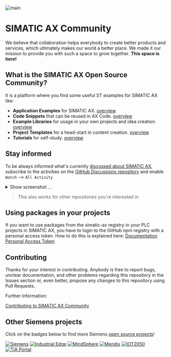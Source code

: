 ![main](https://github.com/simatic-ax/.github/blob/main/profile/GitHubCommunityBanner.svg)

# SIMATIC AX Community

We believe that collaboration helps everybody to create better products and services, which ultimately makes our world a better place. We made it our mission to provide you with such a space to grow together. **This space is here!**

## What is the SIMATIC AX Open Source Community?

It is a platform where you find some useful ST examples for SIMATIC AX like:

- **Application Examples** for SIMATIC AX. [overview](https://github.com/simatic-ax/.github/blob/main/docs/overview/appl-example.md)
- **Code Snippets** that can be reused in AX Code. [overview](https://github.com/simatic-ax/.github/blob/main/docs/overview/code-snippets.md)
- **Example Libraries** for usage in your own projects and idea creation. [overview](https://github.com/simatic-ax/.github/blob/main/docs/overview/example-libraries.md)
- **Project Templates** for a head-start in content creation. [overview](https://github.com/simatic-ax/.github/blob/main/docs/overview/templates.md)
- **Tutorials** for self-study. [overview](https://github.com/simatic-ax/.github/blob/main/docs/overview/tutorials.md)

## Stay informed

To be always informed what's currently [discussed about SIMATIC AX](https://github.com/orgs/simatic-ax/discussions), subscribe to the activities on the [GitHub Discussions repository](https://github.com/simatic-ax/.discussions) and enable `Watch` --> `All Activity`

<details><summary>Show screenshot ... </summary>

![main](https://github.com/simatic-ax/.github/blob/main/profile/subscribe_notifications.png)

</details>

> This also works for other repositories you're interested in

## Using packages in your projects

If you want to use packages from the simatic-ax registry in your PLC projects in SIMATIC AX, you have to login to the GitHub npm registry with a personal access token. How to do this is explained here: [Documentation Personal Access Token](https://github.com/simatic-ax/.github/tree/main/docs/personalaccesstoken.md)

## Contributing

Thanks for your interest in contributing. Anybody is free to report bugs, unclear documentation, and other problems regarding this repository in the Issues section or, even better, propose any changes to this repository using Pull Requests.

Further information:

[Contributing to SIMATIC AX Community](https://github.com/simatic-ax/.github/blob/main/.github/CONTRIBUTING.md)

## Other Siemens projects

Click on the badges below to find more Siemens [open source projects](https://opensource.siemens.com)!

[![Siemens](https://img.shields.io/badge/github-siemens-009999?logo=github)](https://github.com/siemens)
[![Industrial Edge](https://img.shields.io/badge/github-industrial%20edge-e39537?logo=github)](https://github.com/industrial-edge)
[![MindSphere](https://img.shields.io/badge/github-mindsphere-003751?logo=github)](https://github.com/mindsphere)
[![Mendix](https://img.shields.io/badge/github-mendix-0595db?logo=github)](https://github.com/mendix)
[![IOT2050](https://img.shields.io/badge/github-iot2050-green?logo=github)](https://github.com/SIMATICmeetsLinux)
[![TIA Portal](https://img.shields.io/badge/github-tia%20portal-02D8A0?logo=github)](https://github.com/tia-portal-applications)
